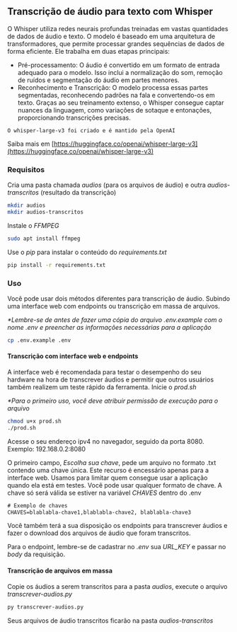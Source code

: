 ## Transcrição de áudio para texto com Whisper


O Whisper utiliza redes neurais profundas treinadas em vastas quantidades de dados de áudio e texto. O modelo é baseado em uma arquitetura de transformadores, que permite processar grandes sequências de dados de forma eficiente. Ele trabalha em duas etapas principais:

* Pré-processamento: O áudio é convertido em um formato de entrada adequado para o modelo. Isso inclui a normalização do som, remoção de ruídos e segmentação do áudio em partes menores.
* Reconhecimento e Transcrição: O modelo processa essas partes segmentadas, reconhecendo padrões na fala e convertendo-os em texto. Graças ao seu treinamento extenso, o Whisper consegue captar nuances da linguagem, como variações de sotaque e entonações, proporcionando transcrições precisas.

```
O whisper-large-v3 foi criado e é mantido pela OpenAI
```

Saiba mais em [https://huggingface.co/openai/whisper-large-v3](https://huggingface.co/openai/whisper-large-v3)

### Requisitos

Cria uma pasta chamada _audios_ (para os arquivos de áudio) e outra _audios-transcritos_ (resultado da transcrição)

```bash
mkdir audios
mkdir audios-transcritos
```
Instale o _FFMPEG_

```bash
sudo apt install ffmpeg
```
Use o _pip_ para instalar o conteúdo do _requirements.txt_

```bash
pip install -r requirements.txt
```

### Uso

Você pode usar dois métodos diferentes para transcrição de áudio. Subindo uma interface web com endpoints ou transcrição em massa de arquivos.

_*Lembre-se de antes de fazer uma cópia do arquivo .env.example com o nome .env e preencher as informações necessárias para a aplicação_

```bash
cp .env.example .env
```

#### Transcrição com interface web e endpoints

A interface web é recomendada para testar o desempenho do seu hardware na hora de transcrever áudios e permitir que outros usuários também realizem um teste rápido da ferramenta. Inicie o _prod.sh_

_*Para o primeiro uso, você deve atribuir permissão de execução para o arquivo_

```bash
chmod u+x prod.sh
./prod.sh
```

Acesse o seu endereço ipv4 no navegador, seguido da porta 8080. Exemplo: 192.168.0.2:8080

O primeiro campo, _Escolha sua chave_, pede um arquivo no formato .txt contendo uma chave única. Este recurso é encessário apenas para a interface web. Usamos para
limitar quem consegue usar a aplicação quando ela está em testes. Você pode usar qualquer formato de chave. A chave só será válida se estiver na variável
_CHAVES_ dentro do .env

```txt
# Exemplo de chaves
CHAVES=blablabla-chave1,blablabla-chave2, blablabla-chave3
```

Você também terá a sua disposição os endpoints para transcrever áudios e fazer o download dos arquivos de áudio que foram transcritos.

Para o endpoint, lembre-se de cadastrar no _.env_ sua _URL_KEY_ e passar no _body_ da requisição.

#### Transcrição de arquivos em massa

Copie os áudios a serem transcritos para a pasta _audios_, execute o arquivo _transcrever-audios.py_

```bash
py transcrever-audios.py
```
Seus arquivos de áudio transcritos ficarão na pasta _audios-transcritos_

